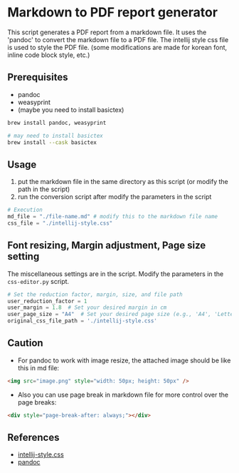 # Markdown to PDF report generator

This script generates a PDF report from a markdown file.
It uses the 'pandoc' to convert the markdown file to a PDF file.
The intellij style css file is used to style the PDF file. (some modifications are made for korean font, inline code block style, etc.)

## Prerequisites

- pandoc
- weasyprint
- (maybe you need to install basictex)

```bash
brew install pandoc, weasyprint

# may need to install basictex
brew install --cask basictex
```

## Usage

1. put the markdown file in the same directory as this script (or modify the path in the script)
2. run the conversion script after modify the parameters in the script

```python
# Execution
md_file = "./file-name.md" # modify this to the markdown file name
css_file = "./intellij-style.css"
```

## Font resizing, Margin adjustment, Page size setting

The miscellaneous settings are in the script.
Modify the parameters in the `css-editor.py` script.

```python
# Set the reduction factor, margin, size, and file path
user_reduction_factor = 1
user_margin = 1.8  # Set your desired margin in cm
user_page_size = "A4"  # Set your desired page size (e.g., 'A4', 'Letter', etc.)
original_css_file_path = './intellij-style.css'
```

## Caution

- For pandoc to work with image resize, the attached image should be like this in md file:

```html
<img src="image.png" style="width: 50px; height: 50px" />
```

- Also you can use page break in markdown file for more control over the page breaks:

```html
<div style="page-break-after: always;"></div>
```

## References

- [intellij-style.css](https://gist.github.com/ivalkeen/c093e3401790a02f02e020a2884229e8)
- [pandoc](https://pandoibc.org/)
